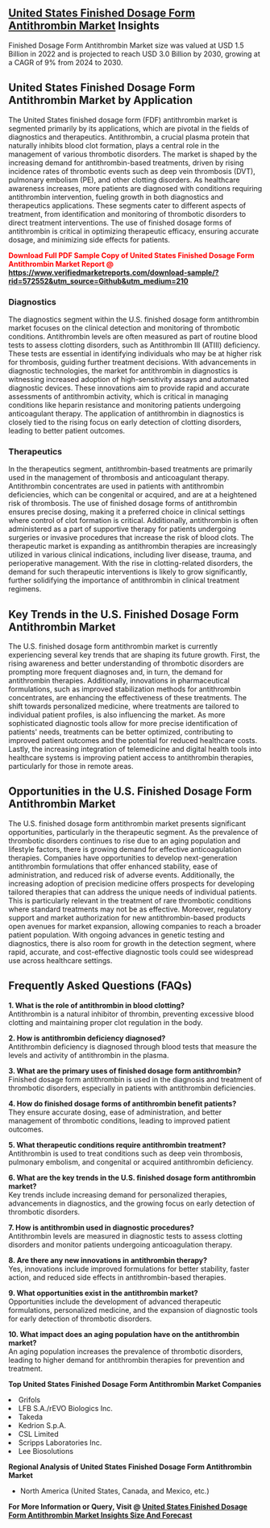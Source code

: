 <h2><a href="https://www.verifiedmarketreports.com/download-sample/?rid=572552&amp;utm_source=Github&amp;utm_medium=210" target="_blank">United States Finished Dosage Form Antithrombin Market</a> Insights</h2><p>Finished Dosage Form Antithrombin Market size was valued at USD 1.5 Billion in 2022 and is projected to reach USD 3.0 Billion by 2030, growing at a CAGR of 9% from 2024 to 2030.</p><p><h2>United States Finished Dosage Form Antithrombin Market by Application</h2>The United States finished dosage form (FDF) antithrombin market is segmented primarily by its applications, which are pivotal in the fields of diagnostics and therapeutics. Antithrombin, a crucial plasma protein that naturally inhibits blood clot formation, plays a central role in the management of various thrombotic disorders. The market is shaped by the increasing demand for antithrombin-based treatments, driven by rising incidence rates of thrombotic events such as deep vein thrombosis (DVT), pulmonary embolism (PE), and other clotting disorders. As healthcare awareness increases, more patients are diagnosed with conditions requiring antithrombin intervention, fueling growth in both diagnostics and therapeutics applications. These segments cater to different aspects of treatment, from identification and monitoring of thrombotic disorders to direct treatment interventions. The use of finished dosage forms of antithrombin is critical in optimizing therapeutic efficacy, ensuring accurate dosage, and minimizing side effects for patients.<p><strong><p><span class=""><span style="color: #ff0000;"><strong>Download Full PDF Sample Copy of United States Finished Dosage Form Antithrombin Market Report</strong> @ </span><a href="https://www.verifiedmarketreports.com/download-sample/?rid=572552&amp;utm_source=Github&amp;utm_medium=210" target="_blank">https://www.verifiedmarketreports.com/download-sample/?rid=572552&amp;utm_source=Github&amp;utm_medium=210</a></span></p></strong></p><h3>Diagnostics</h3>The diagnostics segment within the U.S. finished dosage form antithrombin market focuses on the clinical detection and monitoring of thrombotic conditions. Antithrombin levels are often measured as part of routine blood tests to assess clotting disorders, such as Antithrombin III (ATIII) deficiency. These tests are essential in identifying individuals who may be at higher risk for thrombosis, guiding further treatment decisions. With advancements in diagnostic technologies, the market for antithrombin in diagnostics is witnessing increased adoption of high-sensitivity assays and automated diagnostic devices. These innovations aim to provide rapid and accurate assessments of antithrombin activity, which is critical in managing conditions like heparin resistance and monitoring patients undergoing anticoagulant therapy. The application of antithrombin in diagnostics is closely tied to the rising focus on early detection of clotting disorders, leading to better patient outcomes.<h3>Therapeutics</h3>In the therapeutics segment, antithrombin-based treatments are primarily used in the management of thrombosis and anticoagulant therapy. Antithrombin concentrates are used in patients with antithrombin deficiencies, which can be congenital or acquired, and are at a heightened risk of thrombosis. The use of finished dosage forms of antithrombin ensures precise dosing, making it a preferred choice in clinical settings where control of clot formation is critical. Additionally, antithrombin is often administered as a part of supportive therapy for patients undergoing surgeries or invasive procedures that increase the risk of blood clots. The therapeutic market is expanding as antithrombin therapies are increasingly utilized in various clinical indications, including liver disease, trauma, and perioperative management. With the rise in clotting-related disorders, the demand for such therapeutic interventions is likely to grow significantly, further solidifying the importance of antithrombin in clinical treatment regimens.<h2>Key Trends in the U.S. Finished Dosage Form Antithrombin Market</h2>The U.S. finished dosage form antithrombin market is currently experiencing several key trends that are shaping its future growth. First, the rising awareness and better understanding of thrombotic disorders are prompting more frequent diagnoses and, in turn, the demand for antithrombin therapies. Additionally, innovations in pharmaceutical formulations, such as improved stabilization methods for antithrombin concentrates, are enhancing the effectiveness of these treatments. The shift towards personalized medicine, where treatments are tailored to individual patient profiles, is also influencing the market. As more sophisticated diagnostic tools allow for more precise identification of patients' needs, treatments can be better optimized, contributing to improved patient outcomes and the potential for reduced healthcare costs. Lastly, the increasing integration of telemedicine and digital health tools into healthcare systems is improving patient access to antithrombin therapies, particularly for those in remote areas.<h2>Opportunities in the U.S. Finished Dosage Form Antithrombin Market</h2>The U.S. finished dosage form antithrombin market presents significant opportunities, particularly in the therapeutic segment. As the prevalence of thrombotic disorders continues to rise due to an aging population and lifestyle factors, there is growing demand for effective anticoagulation therapies. Companies have opportunities to develop next-generation antithrombin formulations that offer enhanced stability, ease of administration, and reduced risk of adverse events. Additionally, the increasing adoption of precision medicine offers prospects for developing tailored therapies that can address the unique needs of individual patients. This is particularly relevant in the treatment of rare thrombotic conditions where standard treatments may not be as effective. Moreover, regulatory support and market authorization for new antithrombin-based products open avenues for market expansion, allowing companies to reach a broader patient population. With ongoing advances in genetic testing and diagnostics, there is also room for growth in the detection segment, where rapid, accurate, and cost-effective diagnostic tools could see widespread use across healthcare settings.<h2>Frequently Asked Questions (FAQs)</h2><p><strong>1. What is the role of antithrombin in blood clotting?</strong><br>Antithrombin is a natural inhibitor of thrombin, preventing excessive blood clotting and maintaining proper clot regulation in the body.</p><p><strong>2. How is antithrombin deficiency diagnosed?</strong><br>Antithrombin deficiency is diagnosed through blood tests that measure the levels and activity of antithrombin in the plasma.</p><p><strong>3. What are the primary uses of finished dosage form antithrombin?</strong><br>Finished dosage form antithrombin is used in the diagnosis and treatment of thrombotic disorders, especially in patients with antithrombin deficiencies.</p><p><strong>4. How do finished dosage forms of antithrombin benefit patients?</strong><br>They ensure accurate dosing, ease of administration, and better management of thrombotic conditions, leading to improved patient outcomes.</p><p><strong>5. What therapeutic conditions require antithrombin treatment?</strong><br>Antithrombin is used to treat conditions such as deep vein thrombosis, pulmonary embolism, and congenital or acquired antithrombin deficiency.</p><p><strong>6. What are the key trends in the U.S. finished dosage form antithrombin market?</strong><br>Key trends include increasing demand for personalized therapies, advancements in diagnostics, and the growing focus on early detection of thrombotic disorders.</p><p><strong>7. How is antithrombin used in diagnostic procedures?</strong><br>Antithrombin levels are measured in diagnostic tests to assess clotting disorders and monitor patients undergoing anticoagulation therapy.</p><p><strong>8. Are there any new innovations in antithrombin therapy?</strong><br>Yes, innovations include improved formulations for better stability, faster action, and reduced side effects in antithrombin-based therapies.</p><p><strong>9. What opportunities exist in the antithrombin market?</strong><br>Opportunities include the development of advanced therapeutic formulations, personalized medicine, and the expansion of diagnostic tools for early detection of thrombotic disorders.</p><p><strong>10. What impact does an aging population have on the antithrombin market?</strong><br>An aging population increases the prevalence of thrombotic disorders, leading to higher demand for antithrombin therapies for prevention and treatment.</p></p><p><strong>Top United States Finished Dosage Form Antithrombin Market Companies</strong></p><div data-test-id=""><p><li>Grifols</li><li> LFB S.A./rEVO Biologics Inc.</li><li> Takeda</li><li> Kedrion S.p.A.</li><li> CSL Limited</li><li> Scripps Laboratories Inc.</li><li> Lee Biosolutions</li></p><div><strong>Regional Analysis of&nbsp;United States Finished Dosage Form Antithrombin Market</strong></div><ul><li dir="ltr"><p dir="ltr">North America&nbsp;(United States, Canada, and Mexico, etc.)</p></li></ul><p><strong>For More Information or Query, Visit @&nbsp;</strong><strong><a href="https://www.verifiedmarketreports.com/product/finished-dosage-form-antithrombin-market/?utm_source=Github&amp;utm_medium=210" target="_blank">United States Finished Dosage Form Antithrombin Market Insights Size And Forecast</a></strong></p></div>
